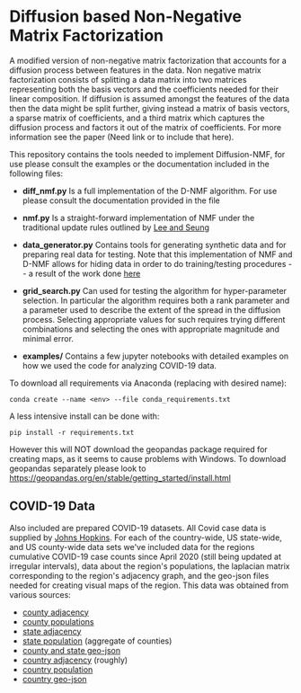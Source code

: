 # Diffusion based Non-Negative Matrix Factorization
A modified version of non-negative matrix factorization that accounts for a diffusion process between features in the data. Non negative matrix factorization consists of splitting a data matrix into two matrices representing both the basis vectors and the coefficients needed for their linear composition. If diffusion is assumed amongst the features of the data then the data might be split further, giving instead a matrix of basis vectors, a sparse matrix of coefficients, and a third matrix which captures the diffusion process and factors it out of the matrix of coefficients. For more information see the paper (Need link or to include that here).

This repository contains the tools needed to implement Diffusion-NMF, for use please consult the examples or the documentation included in the following files:

- **diff_nmf.py** 
Is a full implementation of the D-NMF algorithm. For use please consult the documentation provided in the file

- **nmf.py**
Is a straight-forward implementation of NMF under the traditional update rules outlined by [Lee and Seung](https://papers.nips.cc/paper/2000/hash/f9d1152547c0bde01830b7e8bd60024c-Abstract.html)

- **data_generator.py**
Contains tools for generating synthetic data and for preparing real data for testing. Note that this implementation of NMF and D-NMF allows for hiding data in order to do training/testing procedures -- a result of the work done [here](https://www.guangtunbenzhu.com/nonnegative-matrix-factorization)

- **grid_search.py**
Can used for testing the algorithm for hyper-parameter selection. In particular the algorithm requires both a rank parameter and a parameter used to describe the extent of the spread in the diffusion process. Selecting appropriate values for such requires trying different combinations and selecting the ones with appropriate magnitude and minimal error.

- **examples/**
Contains a few jupyter notebooks with detailed examples on how we used the code for analyzing COVID-19 data.

To download all requirements via Anaconda (replacing <env> with desired name):
```
conda create --name <env> --file conda_requirements.txt
```

A less intensive install can be done with:
```
pip install -r requirements.txt
```
However this will NOT download the geopandas package required for creating maps, as it seems to cause problems with Windows. To download geopandas separately please look to https://geopandas.org/en/stable/getting_started/install.html

## COVID-19 Data

Also included are prepared COVID-19 datasets. All Covid case data is supplied by [Johns Hopkins](https://github.com/CSSEGISandData/COVID-19). For each of the country-wide, US state-wide, and US county-wide data sets we've included data for the regions cumulative COVID-19 case counts since April 2020 (still being updated at irregular intervals), data about the region's populations, the laplacian matrix corresponding to the region's adjacency graph, and the geo-json files needed for creating visual maps of the region. This data was obtained from various sources: 
- [county adjacency](https://www.census.gov/geographies/reference-files/2010/geo/county-adjacency.html) 
- [county populations](https://www.census.gov/data/datasets/time-series/demo/popest/2010s-counties-total.html)
- [state adjacency](https://data.world/bryon/state-adjacency)
- [state population](https://www.census.gov/data/datasets/time-series/demo/popest/2010s-counties-total.html) (aggregate of counties)
- [county and state geo-json](https://eric.clst.org/tech/usgeojson/)
- [country adjacency](https://github.com/geodatasource/country-borders) (roughly)
- [country population](https://data.worldbank.org/indicator/SP.POP.TOTL)
- [country geo-json](https://datahub.io/core/geo-countries#resource-countries)


